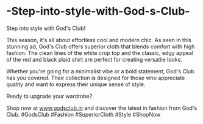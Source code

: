 # -Step-into-style-with-God-s-Club-


Step into style with God's Club!

This season, it's all about effortless cool and modern chic. As seen in this stunning ad, God's Club offers superior cloth that blends comfort with high fashion. The clean lines of the white crop top and the classic, edgy appeal of the red and black plaid shirt are perfect for creating versatile looks.

Whether you're going for a minimalist vibe or a bold statement, God's Club has you covered. Their collection is designed for those who appreciate quality and want to express their unique sense of style.

Ready to upgrade your wardrobe?

Shop now at www.godsclub.in and discover the latest in fashion from God's Club. #GodsClub #Fashion #SuperiorCloth #Style #ShopNow
